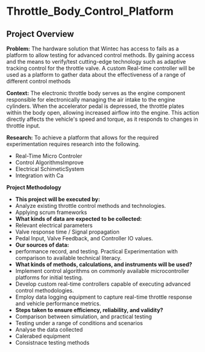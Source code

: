 # Throttle_Body_Control_Platform

## Project Overview

**Problem:** The hardware solution that Wintec has access to fails as a platform to allow testing for advanced control methods. By gaining access and the means to verify/test cutting-edge technology such as adaptive tracking control for the throttle valve. A custom Real-time controller will be used as a platform to gather data about the effectiveness of a range of different control methods

**Context:** The electronic throttle body serves as the engine component responsible for electronically managing the air intake to the engine cylinders. When the accelerator pedal is depressed, the throttle plates within the body open, allowing increased airflow into the engine. This action directly affects the vehicle's speed and torque, as it responds to changes in throttle input.

**Research:** To achieve a platform that allows for the required experimentation requires research into the following.

- Real-Time Micro Controler
- Control AlgorithmsImprove
- Electrical SchimeticSystem
- Integration with Ca

**Project Methodology**

- **This project will be executed by:**
- Analyze existing throttle control methods and technologies.
- Applying scrum frameworks
- **What kinds of data are expected to be collected:**
- Relevant electrical parameters
- Valve response time / Signal propagation
- Pedal Input, Valve Feedback, and Controller IO values.
- **Our sources of data:**
- performance record, and testing. Practical Experimentation with comparison to available technical literacy.
- **What kinds of methods, calculations, and instruments will be used?**
- Implement control algorithms on commonly available microcontroller platforms for initial testing.
- Develop custom real-time controllers capable of executing advanced control methodologies.
- Employ data logging equipment to capture real-time throttle response and vehicle performance metrics.
- **Steps taken to ensure efficiency, reliability, and validity?**
- Comparison between simulation, and practical testing
- Testing under a range of conditions and scenarios
- Analyse the data collected
- Calerabed equipment
- Consistnace testing methods